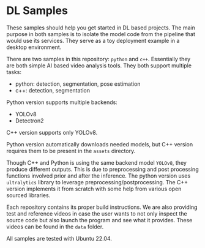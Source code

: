 # DL Samples

These samples should help you get started in DL based projects.
The main purpose in both samples is to isolate the model code from the pipeline
that would use its services. 
They serve as a toy deployment example in a desktop environment. 

There are two samples in this repository: `python` and `c++`. Essentially they
are both simple AI based video analysis tools. They both support multiple
tasks:

- python: detection, segmentation, pose estimation
- c++: detection, segmentation

Python version supports multiple backends:

- YOLOv8
- Detectron2

C++ version supports only YOLOv8.

Python version automatically downloads needed models, but C++ version requires
them to be present in the `assets` directory.

Though C++ and Python is using the same backend model `YOLOv8`, they produce
different outputs. This is due to preprocessing and post processing functions
involved prior and after the inference. The python version uses `ultralytics`
library to leverage preprocessing/postprocessing. The C++ version implements
it from scratch with some help from various open sourced libraries.

Each repository contains its proper build instructions. We are also providing
test and reference videos in case the user wants to not only inspect the
source code but also launch the program and see what it provides.
These videos can be found in the `data` folder.

All samples are tested with Ubuntu 22.04.
